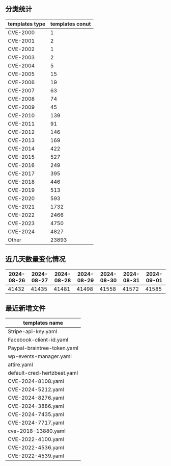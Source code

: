 ## 分类统计
| templates type | templates conut | 
| --- | --- |
| CVE-2000 | 1 |
| CVE-2001 | 2 |
| CVE-2002 | 1 |
| CVE-2003 | 2 |
| CVE-2004 | 5 |
| CVE-2005 | 15 |
| CVE-2006 | 19 |
| CVE-2007 | 63 |
| CVE-2008 | 74 |
| CVE-2009 | 45 |
| CVE-2010 | 139 |
| CVE-2011 | 91 |
| CVE-2012 | 146 |
| CVE-2013 | 169 |
| CVE-2014 | 422 |
| CVE-2015 | 527 |
| CVE-2016 | 249 |
| CVE-2017 | 395 |
| CVE-2018 | 446 |
| CVE-2019 | 513 |
| CVE-2020 | 593 |
| CVE-2021 | 1732 |
| CVE-2022 | 2466 |
| CVE-2023 | 4750 |
| CVE-2024 | 4827 |
| Other | 23893 |
## 近几天数量变化情况
|2024-08-26 | 2024-08-27 | 2024-08-28 | 2024-08-29 | 2024-08-30 | 2024-08-31 | 2024-09-01|
|--- | ------ | ------ | ------ | ------ | ------ | ---|
|41432 | 41435 | 41481 | 41498 | 41558 | 41572 | 41585|
## 最近新增文件
| templates name | 
| --- |
| Stripe-api-key.yaml |
| Facebook-client-id.yaml |
| Paypal-braintree-token.yaml |
| wp-events-manager.yaml |
| attire.yaml |
| default-cred-hertzbeat.yaml |
| CVE-2024-8108.yaml |
| CVE-2024-5212.yaml |
| CVE-2024-8276.yaml |
| CVE-2024-3886.yaml |
| CVE-2024-7435.yaml |
| CVE-2024-7717.yaml |
| cve-2018-13880.yaml |
| CVE-2022-4100.yaml |
| CVE-2022-4536.yaml |
| CVE-2022-4539.yaml |
